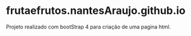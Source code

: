# frutaefrutos.nantesAraujo.github.io
Projeto realizado com bootStrap 4 para criação de uma pagina html.
